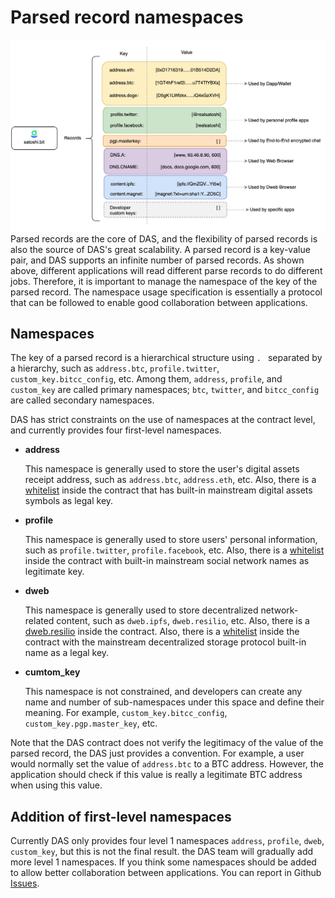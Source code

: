 # Parsed record namespaces



<img src="image-20210721120500021.png" alt="DAS Records" style="zoom:50%;" />Parsed records are the core of DAS, and the flexibility of parsed records is also the source of DAS's great scalability. A parsed record is a key-value pair, and DAS supports an infinite number of parsed records. As shown above, different applications will read different parse records to do different jobs. Therefore, it is important to manage the namespace of the key of the parsed record. The namespace usage specification is essentially a protocol that can be followed to enable good collaboration between applications.

## Namespaces

The key of a parsed record is a hierarchical structure using `. ` separated by a hierarchy, such as `address.btc`, `profile.twitter`, `custom_key.bitcc_config`, etc. Among them, `address`, `profile`, and `custom_key` are called primary namespaces; `btc`, `twitter`, and `bitcc_config` are called secondary namespaces.

DAS has strict constraints on the use of namespaces at the contract level, and currently provides four first-level namespaces.

* **address**

  This namespace is generally used to store the user's digital assets receipt address, such as `address.btc`, `address.eth`, etc. Also, there is a [whitelist](https://github.com/DeAccountSystems/das-contracts/blob/develop/tests/data/record_key_namespace.txt) inside the contract that has built-in mainstream digital assets symbols as legal key.

* **profile**

  This namespace is generally used to store users' personal information, such as `profile.twitter`, `profile.facebook`, etc. Also, there is a [whitelist](https://github.com/DeAccountSystems/das-contracts/blob/develop/tests/data/record_key_namespace.txt) inside the contract with built-in mainstream social network names as legitimate key.

* **dweb**

  This namespace is generally used to store decentralized network-related content, such as `dweb.ipfs`, `dweb.resilio`, etc. Also, there is a [dweb.resilio]() inside the contract. Also, there is a [whitelist](https://github.com/DeAccountSystems/das-contracts/blob/develop/tests/data/record_key_namespace.txt) inside the contract with the mainstream decentralized storage protocol built-in name as a legal key.

* **cumtom_key**

  This namespace is not constrained, and developers can create any name and number of sub-namespaces under this space and define their meaning. For example, `custom_key.bitcc_config`, `custom_key.pgp.master_key`, etc. 

Note that the DAS contract does not verify the legitimacy of the value of the parsed record, the DAS just provides a convention. For example, a user would normally set the value of `address.btc` to a BTC address. However, the application should check if this value is really a legitimate BTC address when using this value.



## Addition of first-level namespaces

Currently DAS only provides four level 1 namespaces `address`, `profile`, `dweb`, `custom_key`, but this is not the final result. the DAS team will gradually add more level 1 namespaces. If you think some namespaces should be added to allow better collaboration between applications. You can report in Github [Issues](https://github.com/DeAccountSystems/das-contracts/issues).



